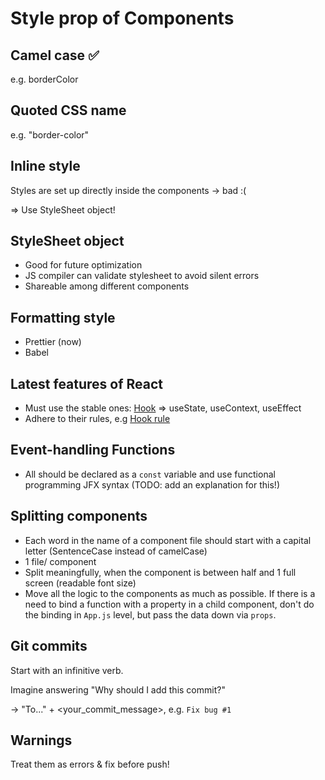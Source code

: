 # Style prop of Components

## Camel case ✅

e.g. borderColor

## Quoted CSS name

e.g. "border-color"

## Inline style 

Styles are set up directly inside the components -> bad :(

=> Use StyleSheet object!

## StyleSheet object

- Good for future optimization
- JS compiler can validate stylesheet to avoid silent errors
- Shareable among different components

## Formatting style
- Prettier (now)
- Babel

## Latest features of React

- Must use the stable ones: [Hook](https://www.youtube.com/watch?v=dpw9EHDh2bM) => useState, useContext, useEffect
- Adhere to their rules, e.g [Hook rule](https://reactjs.org/docs/hooks-rules.html)

## Event-handling Functions

- All should be declared as a ```const``` variable and use functional programming JFX syntax (TODO: add an explanation for this!)

## Splitting components

- Each word in the name of a component file should start with a capital letter (SentenceCase instead of camelCase)
- 1 file/ component
- Split meaningfully, when the component is between half and 1 full screen (readable font size)
- Move all the logic to the components as much as possible. If there is a need to bind a function with a property in a child component, don't do the binding in ```App.js``` level, but pass the data down via ```props```.

## Git commits

Start with an infinitive verb. 

Imagine answering "Why should I add this commit?"
 
-> "To..." + <your_commit_message>, e.g. ```Fix bug #1```

## Warnings

Treat them as errors & fix before push!

